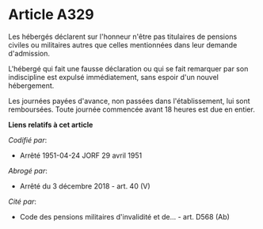# Article A329

Les hébergés déclarent sur l'honneur n'être pas titulaires de pensions civiles ou militaires autres que celles mentionnées
dans leur demande d'admission.

L'hébergé qui fait une fausse déclaration ou qui se fait remarquer par son indiscipline est expulsé immédiatement, sans
espoir d'un nouvel hébergement.

Les journées payées d'avance, non passées dans l'établissement, lui sont remboursées. Toute journée commencée avant 18 heures
est due en entier.

**Liens relatifs à cet article**

_Codifié par_:

  - Arrêté 1951-04-24 JORF 29 avril 1951

_Abrogé par_:

  - Arrêté du 3 décembre 2018 - art. 40 (V)

_Cité par_:

  - Code des pensions militaires d'invalidité et de... - art. D568 (Ab)
